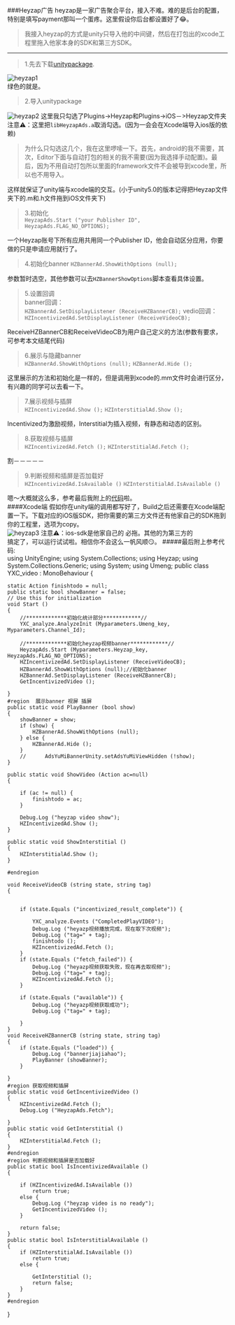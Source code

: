 ###Heyzap广告
heyzap是一家广告聚合平台，接入不难。难的是后台的配置，特别是填写payment那叫一个蛋疼。这里假设你后台都设置好了😂。
>我接入heyzap的方式是unity只导入他的中间键，然后在打包出的xcode工程里拖入他家本身的SDK和第三方SDK。 
>
 
---
>1.先去下载[unitypackage](https://developers.heyzap.com/docs/unity_sdk_setup_and_requirements).  
    
![heyzap1](./SDK/heyzap1.png)  
绿色的就是。
>2.导入unitypackage  

![heyzap2](./SDK/heyzap2.png)
这里我只勾选了Plugins->Heyzap和Plugins->iOS－>Heyzap文件夹  
注意⚠️：这里把`libHeyzapAds.a`取消勾选。(因为一会会在Xcode端导入ios版的依赖)
>为什么只勾选这几个，我在这里啰嗦一下。首先，android的我不需要，其次，Editor下面与自动打包的相关的我不需要(因为我选择手动配置)。最后，因为不用自动打包所以里面的framework文件不会被导到xcode里，所以也不用导入。    

这样就保证了unity端与xcode端的交互。(小于unity5.0的版本记得把Heyzap文件夹下的.m和.h文件拖到iOS文件夹下)  
>3.初始化  
`HeyzapAds.Start ("your Publisher ID", HeyzapAds.FLAG_NO_OPTIONS);`  

一个Heyzap账号下所有应用共用同一个Publisher ID，他会自动区分应用，你要做的只是申请应用就行了。
>4.初始化banner
`HZBannerAd.ShowWithOptions (null);`  

参数暂时选空，其他参数可以去`HZBannerShowOptions`脚本查看具体设置。
>5.设置回调  
>banner回调：  
>`HZBannerAd.SetDisplayListener (ReceiveHZBannerCB);`
>vedio回调：
>`HZIncentivizedAd.SetDisplayListener (ReceiveVideoCB);`  

ReceiveHZBannerCB和ReceiveVideoCB为用户自己定义的方法(参数有要求，可参考本文结尾代码)  
>6.展示与隐藏banner  
>`HZBannerAd.ShowWithOptions (null);`
>`HZBannerAd.Hide ();`

这里展示的方法和初始化是一样的，但是调用到xcode的.mm文件时会进行区分，有兴趣的同学可以去看一下。
>7.展示视频与插屏  
>`HZIncentivizedAd.Show ();`
>`HZInterstitialAd.Show ();`

Incentivized为激励视频，Interstitial为插入视频，有静态和动态的区别。

>8.获取视频与插屏  
>`HZIncentivizedAd.Fetch ();`
>`HZInterstitialAd.Fetch ();`

割－－－－－
>9.判断视频和插屏是否加载好  
>`HZIncentivizedAd.IsAvailable ()`
>`HZInterstitialAd.IsAvailable ()`

嗯～大概就这么多，参考最后我附上的<a href="#tips1">代码</a>啦。  
####Xcode端
假如你在unity端的调用都写好了，Build之后还需要在Xcode端配置一下。下载对应的iOS版SDK，把你需要的第三方文件还有他家自己的SDK拖到你的工程里，选项为copy。  
![heyzap3](./SDK/heyzap3.png)
注意⚠️：ios-sdk是他家自己的 必拖。其他的为第三方的  
搞定了，可以运行试试啦。相信你不会这么一帆风顺😏。
#####<a id="tips1">最后附上参考代码:</a>  
		using UnityEngine;
		using System.Collections;
		using Heyzap;
		using System.Collections.Generic;
		using System;
		using Umeng;
		public class YXC_video : MonoBehaviour
		{

	static Action finishtodo = null;
	public static bool showBanner = false;
	// Use this for initialization
	void Start ()
	{
		//*************初始化统计部分************//
		YXC_analyze.AnalyzeInit (Myparameters.Umeng_key, Myparameters.Channel_Id);
	
		//*************初始化heyzap视频banner************//
		HeyzapAds.Start (Myparameters.Heyzap_key, HeyzapAds.FLAG_NO_OPTIONS);
		HZIncentivizedAd.SetDisplayListener (ReceiveVideoCB);
		HZBannerAd.ShowWithOptions (null);//初始化banner
		HZBannerAd.SetDisplayListener (ReceiveHZBannerCB);
		GetIncentivizedVideo ();

	}
	#region  展示banner 视屏 插屏
	public static void PlayBanner (bool show)
	{
		showBanner = show;
		if (show) {
			HZBannerAd.ShowWithOptions (null);
		} else {
			HZBannerAd.Hide ();
		}
		//		AdsYuMiBannerUnity.setAdsYuMiViewHidden (!show);
	}

	public static void ShowVideo (Action ac=null)
	{
	
		if (ac != null) {
			finishtodo = ac;
		}
		
		Debug.Log ("heyzap video show");
		HZIncentivizedAd.Show ();
	}

	public static void ShowInterstitial ()
	{
		HZInterstitialAd.Show ();
	}

	#endregion

	void ReceiveVideoCB (string state, string tag)
	{


		if (state.Equals ("incentivized_result_complete")) {

			YXC_analyze.Events ("CompletedPlayVIDEO");
			Debug.Log ("heyazp视频播放完成，现在取下次视频");
			Debug.Log ("tag=" + tag);
			finishtodo ();
			HZIncentivizedAd.Fetch ();
		}
		if (state.Equals ("fetch_failed")) {
			Debug.Log ("heyazp视频获取失败，现在再去取视频");
			Debug.Log ("tag=" + tag);
			HZIncentivizedAd.Fetch ();
		}

		if (state.Equals ("available")) {
			Debug.Log ("heyazp视频获取成功");
			Debug.Log ("tag=" + tag);

		}
	}
	void ReceiveHZBannerCB (string state, string tag)
	{
		if (state.Equals ("loaded")) {
			Debug.Log ("bannerjiajiahao");
			PlayBanner (showBanner);
		}
		
	}
	#region 获取视频和插屏
	public static void GetIncentivizedVideo ()
	{
		HZIncentivizedAd.Fetch ();
		Debug.Log ("HeyzapAds.Fetch");
		
	}
	public static void GetInterstitial ()
	{
		HZInterstitialAd.Fetch ();
	}
	#endregion
	#region 判断视频和插屏是否加载好
	public static bool IsIncentivizedAvailable ()
	{
		
		if (HZIncentivizedAd.IsAvailable ()) 
			return true;
		else {
			Debug.Log ("heyzap video is no ready");
			GetIncentivizedVideo ();
		}
		
		return false;
	}
	public static bool IsInterstitialAvailable ()
	{
		if (HZInterstitialAd.IsAvailable ())
			return true;
		else {
			
			GetInterstitial ();
			return false;
		}
	}
	#endregion
}
